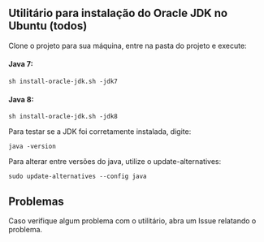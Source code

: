 ## Utilitário para instalação do Oracle JDK no Ubuntu (todos)

Clone o projeto para sua máquina, entre na pasta do projeto e execute:

#### Java 7:

    sh install-oracle-jdk.sh -jdk7

#### Java 8:

    sh install-oracle-jdk.sh -jdk8

Para testar se a JDK foi corretamente instalada, digite:

    java -version

Para alterar entre versões do java, utilize o update-alternatives:

    sudo update-alternatives --config java


## Problemas

Caso verifique algum problema com o utilitário, abra um Issue relatando o problema.